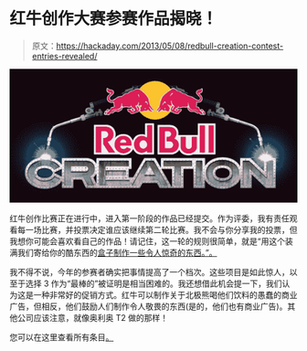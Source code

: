 # 红牛创作大赛参赛作品揭晓！

> 原文：<https://hackaday.com/2013/05/08/redbull-creation-contest-entries-revealed/>

[![rbc](img/b8a7975fcf4336505dc41f734de40ecd.png)](http://hackaday.com/wp-content/uploads/2013/05/rbc.jpg)

红牛创作比赛正在进行中，进入第一阶段的作品已经提交。作为评委，我有责任观看每一场比赛，并投票决定谁应该继续第二轮比赛。我不会与你分享我的投票，但我想你可能会喜欢看自己的作品！请记住，这一轮的规则很简单，就是“用这个装满我们寄给你的酷东西的[盒子制作一些令人惊奇的东西。”。](http://www.youtube.com/watch?feature=player_embedded&v=JnysbLu3Axo)

我不得不说，今年的参赛者确实把事情提高了一个档次。这些项目是如此惊人，以至于选择 3 作为“最棒的”被证明是相当困难的。我还想借此机会提一下，我们认为这是一种非常好的促销方式。红牛可以制作关于北极熊喝他们饮料的愚蠢的商业广告，但相反，他们鼓励人们制作令人敬畏的东西(是的，他们也有商业广告)。其他公司应该注意，就像奥利奥 T2 做的那样！

您可以在这里查看所有条目[。](http://creation.redbullusa.com "Weather-O-Matic displays digital weather on an analog face")